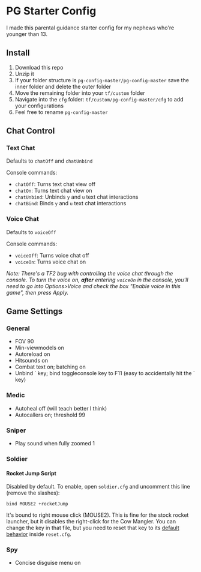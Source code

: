 # PG Starter Config

I made this parental guidance starter config for my nephews who're younger than 13.

## Install

1. Download this repo
1. Unzip it
1. If your folder structure is `pg-config-master/pg-config-master` save the inner folder and delete the outer folder
1. Move the remaining folder into your `tf/custom` folder
1. Navigate into the `cfg` folder: `tf/custom/pg-config-master/cfg` to add your configurations
1. Feel free to rename `pg-config-master`

## Chat Control

### Text Chat

Defaults to `chatOff` and `chatUnbind`

Console commands:

- `chatOff`: Turns text chat view off
- `chatOn`: Turns text chat view on
- `chatUnbind`: Unbinds `y` and `u` text chat interactions
- `chatBind`: Binds `y` and `u` text chat interactions

### Voice Chat

Defaults to `voiceOff`

Console commands:

- `voiceOff`: Turns voice chat off
- `voiceOn`: Turns voice chat on

_Note: There's a TF2 bug with controlling the voice chat through the console. To turn the voice on, **after** entering `voiceOn` in the console, you'll need to go into Options>Voice and check the box "Enable voice in this game", then press Apply._

## Game Settings

### General

- FOV 90
- Min-viewmodels on
- Autoreload on
- Hitsounds on
- Combat text on; batching on
- Unbind \` key; bind toggleconsole key to F11 (easy to accidentally hit the \` key)

### Medic

- Autoheal off (will teach better I think)
- Autocallers on; threshold 99

### Sniper

- Play sound when fully zoomed 1

### Soldier

#### Rocket Jump Script

Disabled by default. To enable, open `soldier.cfg` and uncomment this line (remove the slashes):

```
bind MOUSE2 +rocketJump
```

It's bound to right mouse click (MOUSE2). This is fine for the stock rocket launcher, but it disables the right-click for the Cow Mangler. You can change the key in that file, but you need to reset that key to its [default behavior](https://wiki.teamfortress.com/wiki/List_of_default_keys) inside `reset.cfg`.

### Spy

- Concise disguise menu on
